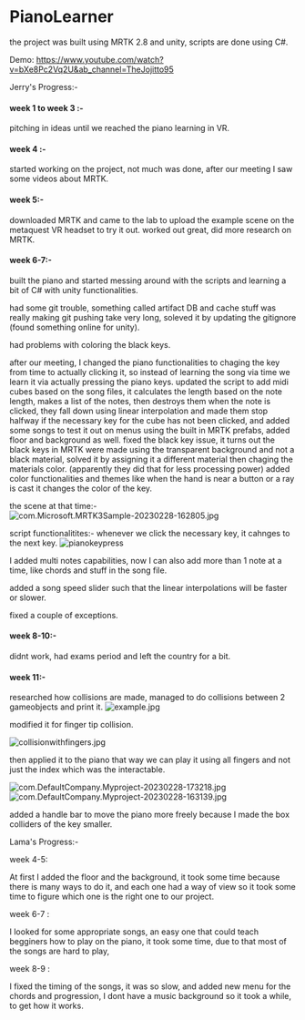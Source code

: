 # PianoLearner

the project was built using MRTK 2.8 and unity, scripts are done using C#.

Demo: https://www.youtube.com/watch?v=bXe8Pc2Vq2U&ab_channel=TheJojitto95

Jerry's Progress:-
#### week 1 to week 3 :-
pitching in ideas until we reached the piano learning in VR.

#### week 4 :-
started working on the project, not much was done, after our meeting I saw some videos about MRTK.

#### week 5:-
downloaded MRTK and came to the lab to upload the example scene on the metaquest VR headset to try it out.
worked out great, did more research on MRTK.

#### week 6-7:-
built the piano and started messing around with the scripts and learning a bit of C# with unity functionalities.

had some git trouble, something called artifact DB and cache stuff was really making git pushing take very long, soleved it by updating the gitignore (found something online for unity).

had problems with coloring the black keys.

after our meeting, I changed the piano functionalities to chaging the key from time to actually clicking it, so instead of learning the song via time we learn it via actually pressing the piano keys.
updated the script to add midi cubes based on the song files, it calculates the length based on the note length, makes a list of the notes, then destroys them when the note is clicked, they fall down using linear interpolation and made them stop halfway if the necessary key for the cube has not been clicked, and added some songs to test it out on menus using the built in MRTK prefabs, added floor and background as well.
fixed the black key issue, it turns out the black keys in MRTK were made using the transparent background and not a black material, solved it by assigning it a different material then chaging the materials color. (apparently they did that for less processing power)
added color functionalities and themes like when the hand is near a button or a ray is cast it changes the color of the key.

the scene at that time:-
![com.Microsoft.MRTK3Sample-20230228-162805.jpg](pics/com.Microsoft.MRTK3Sample-20230228-162805.jpg)

script functionalitites:-
whenever we click the necessary key, it cahnges to the next key.
![pianokeypress](pics/pianokeypress.gif)

I added multi notes capabilities, now I can also add more than 1 note at a time, like chords and stuff in the song file.

added a song speed slider such that the linear interpolations will be faster or slower.

fixed a couple of exceptions.


#### week 8-10:-
didnt work, had exams period and left the country for a bit.

#### week 11:-
researched how collisions are made, managed to do collisions between 2 gameobjects and print it.
![example.jpg](pics/example.jpg)

modified it for finger tip collision.

![collisionwithfingers.jpg](pics/collisionwithfingers.jpg)

then applied it to the piano that way we can play it using all fingers and not just the index which was the interactable.

![com.DefaultCompany.Myproject-20230228-173218.jpg](pics/com.DefaultCompany.Myproject-20230228-173218.jpg)
![com.DefaultCompany.Myproject-20230228-163139.jpg](pics/com.DefaultCompany.Myproject-20230228-163139.jpg)

added a handle bar to move the piano more freely because I made the box colliders of the key smaller.

Lama's Progress:-

week 4-5:

At first I added the floor and the background, it took some time because there is many ways to do it,
and each one had a way of view so it took some time to figure which one is the right one to our project.

week 6-7 :

I looked for some appropriate songs, an easy one that could teach begginers how to play on the piano, it took some time, due to that
most of the songs are hard to play, 

week 8-9 :

I fixed the timing of the songs, it was so slow, and added new menu for the chords and progression, I dont have a music background so it took a while, to get how it works.